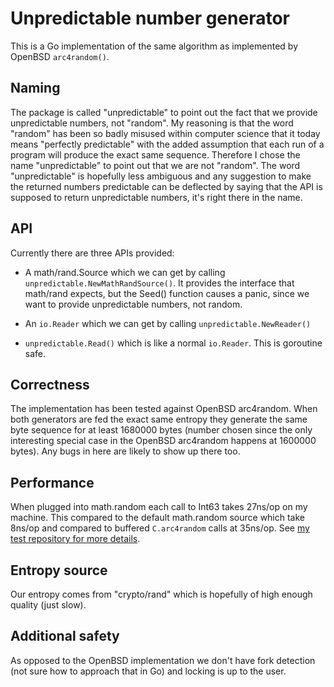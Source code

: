 # Unpredictable number generator #

This is a Go implementation of the same algorithm as implemented by
OpenBSD `arc4random()`.

## Naming ##

The package is called "unpredictable" to point out the fact that we
provide unpredictable numbers, not "random". My reasoning is that the
word "random" has been so badly misused within computer science that
it today means "perfectly predictable" with the added assumption that
each run of a program will produce the exact same sequence. Therefore
I chose the name "unpredictable" to point out that we are not
"random". The word "unpredictable" is hopefully less ambiguous and any
suggestion to make the returned numbers predictable can be deflected
by saying that the API is supposed to return unpredictable numbers,
it's right there in the name.

## API ##

Currently there are three APIs provided:

 * A math/rand.Source which we can get by calling
   `unpredictable.NewMathRandSource()`. It provides the interface that
   math/rand expects, but the Seed() function causes a panic, since we
   want to provide unpredictable numbers, not random.

 * An `io.Reader` which we can get by calling `unpredictable.NewReader()`

 * `unpredictable.Read()` which is like a normal `io.Reader`. This is
   goroutine safe.

## Correctness ##

The implementation has been tested against OpenBSD arc4random. When
both generators are fed the exact same entropy they generate the same
byte sequence for at least 1680000 bytes (number chosen since the only
interesting special case in the OpenBSD arc4random happens at 1600000
bytes). Any bugs in here are likely to show up there too.

## Performance ##

When plugged into math.random each call to Int63 takes 27ns/op on my
machine. This compared to the default math.random source which take
8ns/op and compared to buffered `C.arc4random` calls at 35ns/op. See
[my test repository for more details](https://github.com/art4711/randbench).

## Entropy source ##

Our entropy comes from "crypto/rand" which is hopefully of high enough
quality (just slow).

## Additional safety ##

As opposed to the OpenBSD implementation we don't have fork detection
(not sure how to approach that in Go) and locking is up to the
user.